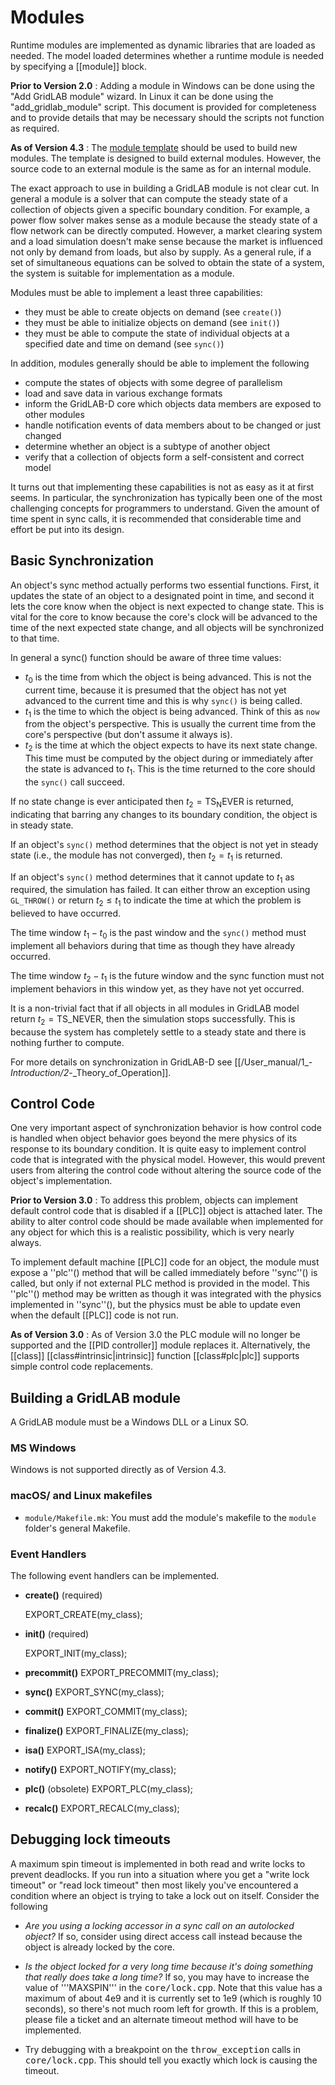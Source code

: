 # Modules

Runtime modules are implemented as dynamic libraries that are loaded as needed.  The model loaded determines whether a runtime module is needed by specifying a [[module]] block.

**Prior to Version 2.0** : Adding a module in Windows can be done using the "Add GridLAB module" wizard.  In Linux it can be done using the "add_gridlab_module" script. 	This document is provided for completeness and to provide details that may be necessary should the scripts not function as required.

**As of Version 4.3** : The [module template](https://arras.energy/module_template) should be used to build new modules. The template is designed to build external modules. However, the source code to an external module is the same as for an internal module.

The exact approach to use in building a GridLAB module is not clear cut. In general a module is a solver that can compute the steady state of a collection of objects given a specific boundary condition.  For example, a power flow solver makes sense as a module because the steady state of a flow network can be directly computed.  However, a market clearing system and a load simulation doesn't make sense because the market is  influenced not only by demand from loads, but also by supply.  As a general rule, if a set of simultaneous equations can be solved to obtain the state of a system, the system is suitable for implementation as a module.

Modules must be able to implement a least three capabilities:
* they must be able to create objects on demand (see `create()`)
* they must be able to initialize objects on demand (see `init()`)
* they must be able to compute the state of individual objects at a specified date and time on demand (see `sync()`)

In addition, modules generally should be able to implement the following

* compute the states of objects with some degree of parallelism
* load and save data in various exchange formats
* inform the GridLAB-D core which objects data members are exposed to other modules
* handle notification events of data members about to be changed or just changed
* determine whether an object is a subtype of another object
* verify that a collection of objects form a self-consistent and correct model

It turns out that implementing these capabilities is not as easy as it at first seems.  In particular, the synchronization has typically been one of the most challenging concepts for programmers to understand.  Given the amount of time spent in sync calls, it is recommended that considerable time and effort be put into its design.

## Basic Synchronization

An object's sync method actually performs two essential functions. First, it updates the state of an object to a designated point in time, and second it lets the core know when the object is next expected to change state. This is vital for the core to know because the core's clock will be advanced to the time of the next expected state change, and all objects will be synchronized to that time.

In general a sync() function should be aware of three time values:
* $t_0$ is the time from which the object is being advanced.  This is not the current time, because it is presumed that the object has not yet advanced to the current time and this is why `sync()` is being called.
* $t_1$ is the time to which the object is being advanced.  Think of this as `now` from the object's perspective. This is usually the current time from the core's perspective (but don't assume it always is).
* $t_2$ is the time at which the object expects to have its next state change.  This time must be computed by the object during or immediately after the state is advanced to $t_1$.  This is the time returned to the core should the `sync()` call succeed.

If no state change is ever anticipated then $t_2 = \mathrm{TS_NEVER}$ is returned, indicating that barring any changes to its boundary condition, the object is in steady state.

If an object's `sync()` method determines that the object is not yet in steady state (i.e., the module has not converged), then $t_2 = t_1$ is returned.

If an object's `sync()` method determines that it cannot update to $t_1$ as required, the simulation has failed. It can either throw an exception using `GL_THROW()` or return $t_2 \le t_1$ to indicate the time at which the problem is believed to have occurred.

The time window $t_1 - t_0$ is the past window and the `sync()` method must implement all behaviors during that time as though they have already occurred.

The time window $t_2 - t_1$ is the future window and the sync function must not implement behaviors in this window yet, as they have not yet occurred.

It is a non-trivial fact that if all objects in all modules in GridLAB model return $t_2 = \mathrm{TS\_NEVER}$, then the simulation stops successfully.  This is because the system has completely settle to a steady state and there is nothing further to compute.

For more details on synchronization in GridLAB-D see [[/User_manual/1_-_Introduction/2_-_Theory_of_Operation]].

## Control Code

One very important aspect of synchronization behavior is how control code is handled when object behavior goes beyond the mere physics of its response to its boundary condition.  It is quite easy to implement control code that is integrated with the physical model.  However, this would prevent users from altering the control code without altering the source code of the object's implementation.

**Prior to Version 3.0** : To address this problem, objects can implement default control code that is disabled if a [[PLC]] object is attached later.  The ability to alter control code should be made available when implemented for any object for which this is a realistic possibility, which is very nearly always.

To implement default machine [[PLC]] code for an object, the module must expose a ''plc''() method that will be called immediately before ''sync''() is called, but only if not external PLC method is provided in the model.  This ''plc''() method may be written as though it was integrated with the physics implemented in ''sync''(), but the physics must be able to update even when the default [[PLC]] code is not run.

**As of Version 3.0** : As of Version 3.0 the PLC module will no longer be supported and the [[PID controller]] module replaces it.  Alternatively, the [[class]] [[class#intrinsic|intrinsic]] function [[class#plc|plc]] supports simple control code replacements.

## Building a GridLAB module

A GridLAB module must be a Windows DLL or a Linux SO.

### MS Windows

Windows is not supported directly as of Version 4.3.

### macOS/ and Linux makefiles

* `module/Makefile.mk`: You must add the module's makefile to the `module` folder's general Makefile.

### Event Handlers

The following event handlers can be implemented.

* **create()** (required)

    EXPORT_CREATE(my_class);

* **init()** (required)
  
    EXPORT_INIT(my_class);

* **precommit()**
    EXPORT_PRECOMMIT(my_class);
* **sync()**
    EXPORT_SYNC(my_class);
* **commit()**
    EXPORT_COMMIT(my_class);
* **finalize()**
    EXPORT_FINALIZE(my_class);
* **isa()**
    EXPORT_ISA(my_class);
* **notify()**
    EXPORT_NOTIFY(my_class);
* **plc()** (obsolete)
    EXPORT_PLC(my_class);
* **recalc()**
    EXPORT_RECALC(my_class);

## Debugging lock timeouts

A maximum spin timeout is implemented in both read and write locks to prevent deadlocks. If you run into a situation where you get a "write lock timeout" or "read lock timeout" then most likely you've encountered a condition where an object is trying to take a lock out on itself.  Consider the following

* _Are you using a locking accessor in a sync call on an autolocked object?_
  If so, consider using direct access call instead because the object is already locked by the core.

* _Is the object locked for a very long time because it's doing something that really does take a long time?_
  If so, you may have to increase the value of '''MAXSPIN''' in the <tt>core/lock.cpp</tt>. Note that this value has a maximum of about 4e9 and it is currently set to 1e9 (which is roughly 10 seconds), so there's not much room left for growth.  If this is a problem, please file a ticket and an alternate timeout method will have to be implemented.

* Try debugging with a breakpoint on the <tt>throw_exception</tt> calls in <tt>core/lock.cpp</tt>.
  This should tell you exactly which lock is causing the timeout.
